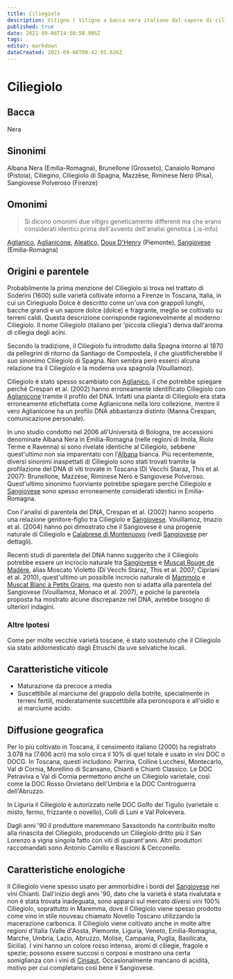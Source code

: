 ```yaml
---
title: Ciliegiolo
description: Vitigno | Vitigno a bacca nera italiano dal sapore di ciliegia con un potenziale non sfruttato, specialmente in Toscana. Antenato del Sangiovese.
published: true
date: 2021-09-06T14:50:50.995Z
tags: 
editor: markdown
dateCreated: 2021-09-06T09:42:05.626Z
---
```


# Ciliegiolo

## Bacca
Nera
## Sinonimi
Albana Nera (Emilia-Romagna), Brunellone (Grosseto), Canaiolo Romano (Pistoia), Ciliegino, Ciliegiolo di Spagna, Mazzèse, Riminese Nero (Pisa), Sangiovese Polveroso (Firenze)

## Omonimi
> Si dicono omonimi due vitigni geneticamente differenti ma che erano considerati identici prima dell'avvento dell'analisi genetica
{.is-info}

[Aglianico](/vitigni/Italia/bacca-nera/aglianico), [Aglianicone](/vitigni/Italia/bacca-nera/aglianicone), [Aleatico](/vitigni/bacca-nera/aleatico), [Doux D'Henry](/vitigni/bacca-nera/doux-d-henry) (Piemonte), [Sangiovese](/vitigni/Italia/bacca-nera/sangiovese) (Emilia-Romagna)

## Origini e parentele
Probabilmente la prima menzione del Ciliegiolo si trova nel trattato di Soderini (1600) sulle varietà coltivate intorno a Firenze in Toscana, Italia, in cui un Ciriegiuolo Dolce è descritto come un'uva con grappoli lunghi, bacche grandi e un sapore dolce (dolce) e fragrante, meglio se coltivato su terreni caldi. Questa descrizione corrisponde ragionevolmente al moderno Ciliegiolo. Il nome Ciliegiolo (italiano per 'piccola ciliegia') deriva dall'aroma di ciliegia degli acini.

Secondo la tradizione, il Ciliegiolo fu introdotto dalla Spagna intorno al 1870 da pellegrini di ritorno da Santiago de Compostela, il che giustificherebbe il suo sinonimo Ciliegiolo di Spagna. Non sembra però esserci alcuna relazione tra il Ciliegiolo e la moderna uva spagnola (Vouillamoz).

Ciliegiolo è stato spesso scambiato con [Aglianico](/vitigni/Italia/bacca-nera/aglianico), il che potrebbe spiegare perché Crespan et al. (2002) hanno erroneamente identificato Ciliegiolo con [Aglianicone](/vitigni/Italia/bacca-nera/aglianicone) tramite il profilo del DNA. Infatti una pianta di Ciliegiolo era stata erroneamente etichettata come Aglianicone nella loro collezione, mentre il vero Aglianicone ha un profilo DNA abbastanza distinto (Manna Crespan, comunicazione personale).

In uno studio condotto nel 2006 all'Università di Bologna, tre accessioni denominate Albana Nera in Emilia-Romagna (nelle regioni di Imola, Riolo Terme e Ravenna) si sono rivelate identiche al Ciliegiolo, sebbene quest'ultimo non sia imparentato con l'[Albana](/vitigni/Italia/bacca-bianca/albana) bianca. Più recentemente, diversi sinonimi inaspettati di Ciliegiolo sono stati trovati tramite la profilazione del DNA di viti trovate in Toscana (Di Vecchi Staraz, This et al. 2007): Brunellone, Mazzèse, Riminese Nero e Sangiovese Polveroso. Quest'ultimo sinonimo fuorviante potrebbe spiegare perché Ciliegiolo e [Sangiovese](/vitigni/Italia/bacca-nera/sangiovese) sono spesso erroneamente considerati identici in Emilia-Romagna.

Con l'analisi di parentela del DNA, Crespan et al. (2002) hanno scoperto una relazione genitore-figlio tra Ciliegiolo e [Sangiovese](/vitigni/Italia/bacca-nera/sangiovese). Vouillamoz, Imazio et al. (2004) hanno poi dimostrato che il Sangiovese è una progenie naturale di Ciliegiolo e [Calabrese di Montenuovo](/vitigni/bacca-nera/calabrese-di-montenuovo) (vedi [Sangiovese](/vitigni/Italia/bacca-nera/sangiovese) per dettagli).

Recenti studi di parentela del DNA hanno suggerito che il Ciliegiolo potrebbe essere un incrocio naturale tra [Sangiovese](/vitigni/Italia/bacca-nera/sangiovese) e [Muscat Rouge de Madère](/vitigni/bacca-nera/muscat-rouge-de-madere), alias Moscato Violetto (Di Vecchi Staraz, This et al. 2007; Cipriani et al. 2010), quest'ultimo un possibile incrocio naturale di [Mammolo](/vitigni/bacca-nera/ammolo) e [Muscat Blanc à Petits Grains](/vitigni/Francia/bacca-bianca/muscat-blanc-a-petit-grains), ma questo non si adatta alla parentela del Sangiovese (Vouillamoz, Monaco et al. 2007), e poiché la parentela proposta ha mostrato alcune discrepanze nel DNA, avrebbe bisogno di ulteriori indagini.

### Altre Ipotesi

Come per molte vecchie varietà toscane, è stato sostenuto che il Ciliegiolo sia stato addomesticato dagli Etruschi da uve selvatiche locali.

## Caratteristiche viticole
- Maturazione da precoce a media
- Suscettibile al marciume del grappolo della botrite, specialmente in terreni fertili, moderatamente suscettibile alla peronospora e all'oidio e al marciume acido.

## Diffusione geografica
Per lo più coltivato in Toscana, il censimento italiano (2000) ha registrato 3.078 ha (7.606 acri) ma solo circa il 10% di quel totale è usato in vini DOC o DOCG. In Toscana, questi includono: Parrina, Colline Lucchesi, Montecarlo, Val di Cornia, Morellino di Scansano, Chianti e Chianti Classico. Le DOC Petraviva e Val di Cornia permettono anche un Ciliegiolo varietale, così come la DOC Rosso Orvietano dell'Umbria e la DOC Controguerra dell'Abruzzo.

In Liguria il Ciliegiolo è autorizzato nelle DOC Golfo del Tigulio (varietale o misto, fermo, frizzante o novello), Colli di Luni e Val Polcevera.

Dagli anni '90 il produttore maremmano Sassotondo ha contribuito molto alla rinascita del Ciliegiolo, producendo un Ciliegiolo dritto più il San Lorenzo a vigna singola fatto con viti di quarant'anni. Altri produttori raccomandati sono Antonio Camillo e Rascioni & Cecconello.

## Caratteristiche enologiche
Il Ciliegiolo viene spesso usato per ammorbidire i bordi del [Sangiovese](/vitigni/Italia/bacca-nera/sangiovese) nei vini Chianti. Dall'inizio degli anni '90, dato che la varietà è stata rivalutata e non è stata trovata inadeguata, sono apparsi sul mercato diversi vini 100% Ciliegiolo, soprattutto in Maremma, dove il Ciliegiolo viene spesso prodotto come vino in stile nouveau chiamato Novello Toscano utilizzando la macerazione carbonica. Il Ciliegiolo viene coltivato anche in molte altre regioni d'Italia (Valle d'Aosta, Piemonte, Liguria, Veneto, Emilia-Romagna, Marche, Umbria, Lazio, Abruzzo, Molise, Campania, Puglia, Basilicata, Sicilia). I vini hanno un colore rosso intenso, aromi di ciliegie, fragole e spezie; possono essere succosi o corposi e mostrano una certa somiglianza con i vini di [Cinsaut](/vitigni/bacca-nera/cinsaut). Occasionalmente mancano di acidità, motivo per cui completano così bene il Sangiovese.
